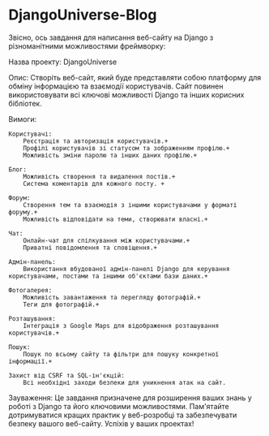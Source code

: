 # DjangoUniverse-Blog


Звісно, ось завдання для написання веб-сайту на Django з різноманітними можливостями фреймворку:

Назва проекту: DjangoUniverse

Опис:
Створіть веб-сайт, який буде представляти собою платформу для обміну інформацією та взаємодії користувачів. Сайт повинен використовувати всі ключові можливості Django та інших корисних бібліотек.

Вимоги:

    Користувачі:
        Реєстрація та авторизація користувачів.+
        Профілі користувачів зі статусом та зображенням профілю.+
        Можливість зміни паролю та інших даних профілю.+

    Блог:
        Можливість створення та видалення постів.+
        Система коментарів для кожного посту. +

    Форум:
        Створення тем та взаємодія з іншими користувачами у форматі форуму.+
        Можливість відповідати на теми, створювати власні.+

    Чат:
        Онлайн-чат для спілкування між користувачами.+
        Приватні повідомлення та сповіщення.+

    Адмін-панель:
        Використання вбудованої адмін-панелі Django для керування користувачами, постами та іншими об'єктами бази даних.+

    Фотогалерея:
        Можливість завантаження та перегляду фотографій.+
        Теги для фотографій.+

    Розташування:
        Інтеграція з Google Maps для відображення розташування користувачів.+

    Пошук:
        Пошук по всьому сайту та фільтри для пошуку конкретної інформації.+

    Захист від CSRF та SQL-ін'єкцій:
        Всі необхідні заходи безпеки для уникнення атак на сайт.

 

Зауваження:
Це завдання призначене для розширення ваших знань у роботі з Django та його ключовими можливостями. Пам'ятайте дотримуватися кращих практик у веб-розробці та забезпечувати безпеку вашого веб-сайту. Успіхів у ваших проектах!